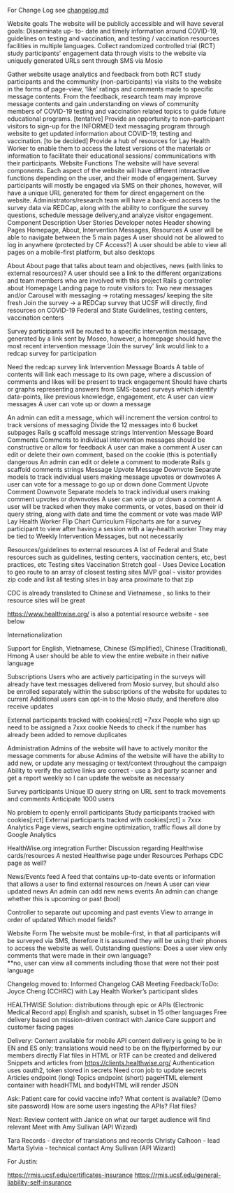 For Change Log see [changelog.md](changelog.md)

Website goals
The website will be publicly accessible and will have several goals:
Disseminate up- to- date and timely information around COVID-19,  guidelines on testing and vaccination, and testing / vaccination resources facilities in multiple languages.
Collect randomized controlled trial (RCT) study participants’ engagement data through visits to the website via uniquely generated URLs sent through SMS via Mosio




Gather website usage analytics and feedback  from both RCT study participants and the community (non-participants) via visits to the website in the forms of page-view, ‘like’ ratings and comments made to specific message contents.   From the feedback, research team may improve message contents and gain understanding on views of community members of COVID-19 testing and vaccination related topics to guide future educational programs.
[tentative] Provide an opportunity to non-participant visitors to sign-up for the INFORMED text messaging program through website to get updated information about COVID-19, testing and vaccination.
[to be decided] Provide a hub of resources for Lay Health Worker to enable them to access the latest versions of the materials or information to facilitate their educational sessions/ communications with their participants.
Website Functions
The website will have several components.  Each aspect of the website will have different interactive functions depending on the user, and their mode of engagement.  Survey participants will mostly be engaged via SMS on their phones, however, will have a unique URL generated for them for direct engagement on the website.  Administrators/research team will have a back-end access to the survey data via REDCap, along with the ability to configure the survey questions, schedule message delivery,and  analyze visitor engagement.
Component
Description
User Stories
Developer notes
Header showing Pages
Homepage, About, Intervention Messages, Resources
A user will be able to navigate between the 5 main pages
A user should not be allowed to log in anywhere (protected by CF Access?)
A user should be able to view all pages on a mobile-first platform, but also desktops


About
About page that talks about team and objectives, news (with links to external resources)?
A user should see a link to the different organizations and team members who are involved with this project
Rails g controller about
Homepage
Landing page to route visitors to:
Two new messages and/or Carousel with messaging → rotating messages/ keeping the site fresh
Join the survey → a REDCap survey that UCSF will directly,
find resources on COVID-19 Federal and State Guidelines, testing centers, vaccination centers


Survey participants will be routed to a specific intervention message, generated by a link sent by Moseo, however, a homepage should have the most recent intervention message
‘Join the survey’ link would link to a redcap survey for participation


Need the redcap survey link
Intervention Message Boards
A table of contents will link each message to its own page, where a discussion of comments and likes will be present to track engagement
Should have charts or graphs representing answers from SMS-based surveys which identify data-points, like previous knowledge, engagement, etc
A user can view messages
A user can vote up or down a message

An admin can edit a message, which will increment the version control to track versions of messaging
Divide the 12 messages into 6 bucket subpages
Rails g scaffold message strings
Intervention Message Board Comments
Comments to individual intervention messages should be constructive or allow for feedback
A user can make a comment
A user can edit or delete their own comment, based on the cookie (this is potentially dangerous
An admin can edit or delete a comment to moderate
Rails g scaffold comments strings
Message Upvote
Message Downvote
Separate models to track individual users making message upvotes or downvotes
A user can vote for a message to go up or down
done
Comment Upvote
Comment Downvote
Separate models to track individual users making comment upvotes or downvotes
A user can vote up or down a comment
A user will be tracked when they make comments, or votes, based on their id query string, along with date and time the comment or vote was made
WIP
Lay Health Worker Flip Chart Curriculum
Flipcharts are for a survey participant to view after having a session with a lay-health worker
They may be tied to Weekly Intervention Messages, but not necessarily




Resources/guidelines to external resources
A list of Federal and State resources such as guidelines, testing centers, vaccination centers, etc, best practices, etc
Testing sites
Vaccination
Stretch goal - Uses Device Location to geo route to an array of closest testing sites
MVP goal - visitor provides zip code and list all testing sites in bay area proximate to that zip

CDC is already translated to Chinese and Vietnamese , so links to their resource sites will be great

https://www.healthwise.org/ is also a potential resource website - see below


Internationalization


Support for English, Vietnamese, Chinese (Simplified), Chinese (Traditional), Hmong
A user should be able to view the entire website in their native language


Subscriptions
Users who are actively participating in the surveys will already have text messages delivered from Mosio survey, but should also be enrolled separately within the subscriptions of the website for updates to current
Additional users can opt-in to the Mosio study, and therefore also receive updates


External participants tracked with cookies[:rct] =7xxx
People who sign up need to be assigned a 7xxx cookie
Needs to check if the number has already been added to remove duplicates


Administration
Admins of the website will have to actively monitor the message comments for abuse
Admins of the website will have the ability to add new, or update any messaging or text/context throughout the campaign
Ability to verify the active links are correct - use a 3rd party scanner and get a report weekly so I can update the website as necessary




Survey participants
Unique ID query string on URL sent to track movements and comments
Anticipate 1000 users


No problem to openly enroll participants
Study participants tracked with cookies[:rct]
External participants tracked with cookies[:rct] = 7xxx
Analytics
Page views, search engine optimization, traffic flows all done by Google Analytics




HealthWise.org integration
Further Discussion regarding Healthwise cards/resources
A nested Healthwise page under Resources
Perhaps CDC page as well?


News/Events feed
A feed that contains up-to-date events or information that allows a user to find external resources on /news
A user can view updated news
An admin can add new news events
An admin can change whether this is upcoming or past (bool)


Controller to separate out upcoming and past events
View to arrange in order of updated
Which model fields?




Website Form
The website must be mobile-first, in that all participants will be surveyed via SMS, therefore it is assumed they will be using their phones to access the website as well.
Outstanding questions:
Does a user view only comments that were made in their own language?  
**no, user can view all comments including those that were not their post language

Changelog moved to:
Informed Changelog
CAB Meeting Feedback/ToDo:
Joyce Cheng (CCHRC) with Lay Health Worker’s participant slides


HEALTHWISE
Solution:
distributions through epic or APIs (Electronic Medical Record app)
English and spanish, subset in 15 other languages
Free delivery based on mission-driven contract with Janice
Care support and customer facing pages

Delivery:
Content available for mobile
API content delivery is going to be in EN and ES only; translations would need to be on the fly/performed by our members directly
Flat files in HTML or RTF can be created and delivered
Snippets and articles from https://clients.healthwise.org/
Authentication uses oauth2, token stored in secrets
Need cron job to update secrets
Articles endpoint (long)
Topics endpoint (short)
pageHTML element container with headHTML and bodyHTML will render JSON

Ask:
Patient care for covid vaccine info?
What content is available? (Demo site password)
How are some users ingesting the APIs?  Flat files?

Next:
Review content with Janice on what our target audience will find relevant
Meet with Amy Sullivan (API Wizard)



Tara Records - director of translations and records
Christy Calhoon  - lead
Marta Sylvia - technical contact
Amy Sullivan (API Wizard)


For Justin:

https://rmis.ucsf.edu/certificates-insurance
https://rmis.ucsf.edu/general-liability-self-insurance
